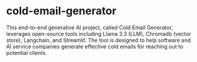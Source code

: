 # cold-email-generator
This end-to-end generative AI project, called Cold Email Generator, leverages open-source tools including Llama 3.3 (LLM), Chromadb (vector store), Langchain, and Streamlit. The tool is designed to help software and AI service companies generate effective cold emails for reaching out to potential clients.
